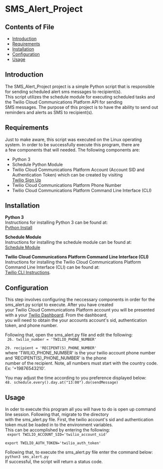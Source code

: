 # SMS_Alert_Project
## Contents of File
- [Introduction](#Introduction)
- [Requirements](#Requirements)
- [Installation](#Installation)
- [Configuration](#Configuration)
- [Usage](#Usage)

## Introduction
The SMS_Alert_Project project is a simple Python script that is responsible for sending scheduled alert sms messages to recipient(s).  
This script utilizes the schedule module for executing scheduled tasks and the Twilio Cloud Communications Platform API for sending  
SMS messages. The purpose of this project is to have the ability to send out reminders and alerts as SMS to recipient(s).

## Requirements
Just to make aware, this script was executed on the Linux operating system. In order to be successfully execute this program, there are  
a few components that will needed. The following components are:
- Python 3
- Schedule Python Module 
- Twilio Cloud Communications Platform Account (Account SID and Authentication Token) which can be created by visiting  
[Twilio Sign Up](https://www.twilio.com/try-twilio)
- Twilio Cloud Communications Platform Phone Number
- Twilio Cloud Communications Platform Command Line Interface (CLI)

## Installation
**Python 3**  
Instructions for installing Python 3 can be found at:  
[Python Install](https://wiki.python.org/moin/BeginnersGuide/Download)

**Schedule Module**  
Instructions for installing the schedule module can be found at:  
[Schedule Module](https://pypi.org/project/schedule/)

**Twilio Cloud Communications Platform Command Line Interface (CLI)**  
Instructions for installing the Twilio Cloud Communications Platform Command Line Interface (CLI) can be found at:  
[Twilio CLI Instructions](https://www.twilio.com/docs/sms/quickstart/python).

## Configuration
This step involves configuring the neccessary components in order for the sms_alert.py script to execute. After you have created  
your Twilio Cloud Communications Platform account you will be presented with a your [Twilio Dashboard](https://console.twilio.com/). From the dashboard,  
you will need to obtain the your accounts account's sid, authentication token, and phone number.  

Following that, open the sms_alert.py file and edit the following:  
<code>
26. twilio_number = 'TWILIO_PHONE_NUMBER'   
29. recipient = 'RECIPENT(S)_PHONE_NUMBER' 
</code>  
where 'TWILIO_PHONE_NUMBER' is the your twilio account phone number and 'RECIPENT(S)_PHONE_NUMBER' is the phone   
number of the recipient. Note, all numbers must start with the country code. Ex: '+19876543210'. 

You may adjust the time according to you preference displayed below:  
<code>48. schedule.every().day.at("13:00").do(sendMessage)</code>


## Usage
In oder to execute this program all you will have to do is open up command line session. Following that, migrate to the directory  
with the sms_alert.py file. First, the twilio account's sid and authentication token must be loaded in to the environment variables.  
This can be accomplished by entering the following:  
<code>
export TWILIO_ACCOUNT_SID='twilio_account_sid'  
export TWILIO_AUTH_TOKEN='twilio_auth_token'
</code>  

Following that, to execute the sms_alert.py file enter the command below:  
<code>python3 sms_alert.py</code>  
If successful, the script will return a status code.
